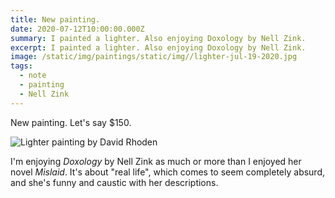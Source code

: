 ```yaml
---
title: New painting.
date: 2020-07-12T10:00:00.000Z
summary: I painted a lighter. Also enjoying Doxology by Nell Zink.
excerpt: I painted a lighter. Also enjoying Doxology by Nell Zink.
image: /static/img/paintings/static/img//lighter-jul-19-2020.jpg
tags:
  - note
  - painting
  - Nell Zink
---
```


New painting. Let's say $150.

![Lighter painting by David Rhoden](/static/img/paintings/lighter-jul-19-2020.jpg "Lighter painting by David Rhoden")

I'm enjoying _Doxology_ by Nell Zink as much or more than I enjoyed her novel _Mislaid_. It's about "real life", which comes to seem completely absurd, and she's funny and caustic with her descriptions.

